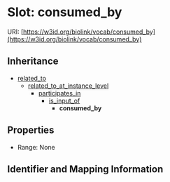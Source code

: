 # Slot: consumed_by

URI: [https://w3id.org/biolink/vocab/consumed_by](https://w3id.org/biolink/vocab/consumed_by)




## Inheritance

* [related_to](related_to.md)
    * [related_to_at_instance_level](related_to_at_instance_level.md)
        * [participates_in](participates_in.md)
            * [is_input_of](is_input_of.md)
                * **consumed_by**



## Properties

 * Range: None



## Identifier and Mapping Information





